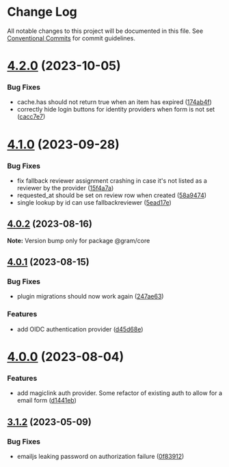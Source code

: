 # Change Log

All notable changes to this project will be documented in this file.
See [Conventional Commits](https://conventionalcommits.org) for commit guidelines.

# [4.2.0](https://github.com/klarna/gram/compare/v4.1.0...v4.2.0) (2023-10-05)

### Bug Fixes

- cache.has should not return true when an item has expired ([174ab4f](https://github.com/klarna/gram/commit/174ab4f5d39007bdffdd144babfab86c6b86b42c))
- correctly hide login buttons for identity providers when form is not set ([cacc7e7](https://github.com/klarna/gram/commit/cacc7e7f2167e195d306ade0d72a57f741445119))

# [4.1.0](https://github.com/klarna/gram/compare/v4.0.3...v4.1.0) (2023-09-28)

### Bug Fixes

- fix fallback reviewer assignment crashing in case it's not listed as a reviewer by the provider ([15f4a7a](https://github.com/klarna/gram/commit/15f4a7addf593e688382914bc18691f0ca4df1c9))
- requested_at should be set on review row when created ([58a9474](https://github.com/klarna/gram/commit/58a9474216b88db3a30bb6575c9c848f8b14e486))
- single lookup by id can use fallbackreviewer ([5ead17e](https://github.com/klarna/gram/commit/5ead17e87c1d70b84a46c27ce5477c206de7d956))

## [4.0.2](https://github.com/klarna/gram/compare/v4.0.1...v4.0.2) (2023-08-16)

**Note:** Version bump only for package @gram/core

## [4.0.1](https://github.com/klarna/gram/compare/v4.0.0...v4.0.1) (2023-08-15)

### Bug Fixes

- plugin migrations should now work again ([247ae63](https://github.com/klarna/gram/commit/247ae6304bdf997cc6f79ee4621934804679e987))

### Features

- add OIDC authentication provider ([d45d68e](https://github.com/klarna/gram/commit/d45d68e42210cd81ed4c9622d74b002fae0c096e))

# [4.0.0](https://github.com/klarna/gram/compare/v3.1.2...v4.0.0) (2023-08-04)

### Features

- add magiclink auth provider. Some refactor of existing auth to allow for a email form ([d1441eb](https://github.com/klarna/gram/commit/d1441ebccb664eb54e08a44c25fec68e20da1738))

## [3.1.2](https://github.com/klarna/gram/compare/v3.1.1...v3.1.2) (2023-05-09)

### Bug Fixes

- emailjs leaking password on authorization failure ([0f83912](https://github.com/klarna/gram/commit/0f83912ab9d76a8930b5318d3c4778bbf989676a))
